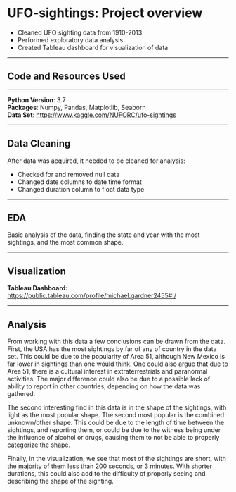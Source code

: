# UFO-sightings: Project overview<br>
- Cleaned UFO sighting data from 1910-2013  
- Performed exploratory data analysis  
- Created Tableau dashboard for visualization of data  

---

## Code and Resources Used<br>

---

**Python Version**: 3.7  
**Packages**: Numpy, Pandas, Matplotlib, Seaborn  
**Data Set**: https://www.kaggle.com/NUFORC/ufo-sightings

 ---
 
 ## Data Cleaning<br>
 
 After data was acquired, it needed to be cleaned for analysis:
 
 - Checked for and removed null data
 - Changed date columns to date time format
 - Changed duration column to float data type

---

## EDA<br>

Basic analysis of the data, finding the state and year with the most sightings, and the most common shape. 

---

## Visualization<br>

**Tableau Dashboard:** https://public.tableau.com/profile/michael.gardner2455#!/

---

## Analysis<br>

From working with this data a few conclusions can be drawn from the data. First, the USA has the most sightings by far of any of country in the data set.
This could be due to the popularity of Area 51, although New Mexico is far lower in sightings than one would think. One could also argue that due to Area 51, there is
a cultural interest in extraterrestrials and paranormal activities. The major difference could also be due to a possible lack of ability to report in other countries,
depending on how the data was gathered.<br>

The second interesting find in this data is in the shape of the sightings, with light as the most popular shape. The second most popular is the combined unknown/other shape.
This could be due to the length of time between the sightings, and reporting them, or could be due to the witness being under the influence of alcohol or drugs, causing them
to not be able to properly categorize the shape.<br>

Finally, in the visualization, we see that most of the sightings are short, with the majority of them less than 200 seconds, or 3 minutes. With shorter durations,
this could also add to the difficulty of properly seeing and describing the shape of the sighting.
